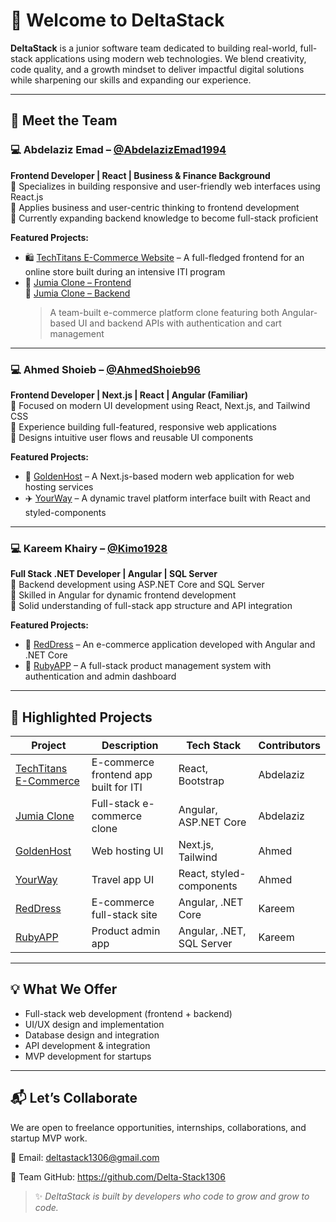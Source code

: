 # 👋 Welcome to DeltaStack

**DeltaStack** is a junior software team dedicated to building real-world, full-stack applications using modern web technologies. We blend creativity, code quality, and a growth mindset to deliver impactful digital solutions while sharpening our skills and expanding our experience.

---

## 👥 Meet the Team

### 💻 Abdelaziz Emad – [@AbdelazizEmad1994](https://github.com/AbdelazizEmad1994)  
**Frontend Developer | React | Business & Finance Background**  
🔹 Specializes in building responsive and user-friendly web interfaces using React.js  
🔹 Applies business and user-centric thinking to frontend development  
🔹 Currently expanding backend knowledge to become full-stack proficient  

**Featured Projects:**  
- 🛍️ [TechTitans E-Commerce Website](https://github.com/AbdelazizEmad1994/ITI-CST-E-Commerce-Website-TechTitans) – A full-fledged frontend for an online store built during an intensive ITI program  
- 🛒 [Jumia Clone – Frontend](https://github.com/AbdelazizEmad1994/jumia_clone_Frontend)  
  🔗 [Jumia Clone – Backend](https://github.com/AbdelazizEmad1994/Jumia_Clone_Backend)  
  > A team-built e-commerce platform clone featuring both Angular-based UI and backend APIs with authentication and cart management

---

### 💻 Ahmed Shoieb – [@AhmedShoieb96](https://github.com/AhmedShoieb96)  
**Frontend Developer | Next.js | React | Angular (Familiar)**  
🔹 Focused on modern UI development using React, Next.js, and Tailwind CSS  
🔹 Experience building full-featured, responsive web applications  
🔹 Designs intuitive user flows and reusable UI components  

**Featured Projects:**  
- 🧾 [GoldenHost](https://github.com/AhmedShoieb96/goldenhost) – A Next.js-based modern web application for web hosting services  
- ✈️ [YourWay](https://github.com/AhmedShoieb96/yourway) – A dynamic travel platform interface built with React and styled-components

---

### 💻 Kareem Khairy – [@Kimo1928](https://github.com/Kimo1928)  
**Full Stack .NET Developer | Angular | SQL Server**  
🔹 Backend development using ASP.NET Core and SQL Server  
🔹 Skilled in Angular for dynamic frontend development  
🔹 Solid understanding of full-stack app structure and API integration  

**Featured Projects:**  
- 💃 [RedDress](https://github.com/Kimo1928/RedDress) – An e-commerce application developed with Angular and .NET Core  
- 📱 [RubyAPP](https://github.com/Kimo1928/RubyAPP) – A full-stack product management system with authentication and admin dashboard

---

## 🚀 Highlighted Projects

| Project | Description | Tech Stack | Contributors |
|--------|-------------|------------|--------------|
| [TechTitans E-Commerce](https://github.com/AbdelazizEmad1994/ITI-CST-E-Commerce-Website-TechTitans) | E-commerce frontend app built for ITI | React, Bootstrap | Abdelaziz |
| [Jumia Clone](https://github.com/AbdelazizEmad1994/jumia_clone_Frontend) | Full-stack e-commerce clone | Angular, ASP.NET Core | Abdelaziz |
| [GoldenHost](https://github.com/AhmedShoieb96/goldenhost) | Web hosting UI | Next.js, Tailwind | Ahmed |
| [YourWay](https://github.com/AhmedShoieb96/yourway) | Travel app UI | React, styled-components | Ahmed |
| [RedDress](https://github.com/Kimo1928/RedDress) | E-commerce full-stack site | Angular, .NET Core | Kareem |
| [RubyAPP](https://github.com/Kimo1928/RubyAPP) | Product admin app | Angular, .NET, SQL Server | Kareem |

---

## 💡 What We Offer

- Full-stack web development (frontend + backend)
- UI/UX design and implementation
- Database design and integration
- API development & integration
- MVP development for startups

---

## 📬 Let’s Collaborate

We are open to freelance opportunities, internships, collaborations, and startup MVP work.

📧 Email: deltastack1306@gmail.com

🔗 Team GitHub: https://github.com/Delta-Stack1306


> ✨ *DeltaStack is built by developers who code to grow and grow to code.*

